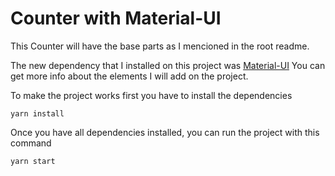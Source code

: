 # Counter with Material-UI

This Counter will have the base parts as I mencioned in the root readme.

The new dependency that I installed on this project was [Material-UI](https://material-ui.com/) You can get more info about the elements I will add on the project.

To make the project works first you have to install the dependencies
```
yarn install
```

Once you have all dependencies installed, you can run the project with this command
```
yarn start
```